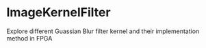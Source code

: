 # ImageKernelFilter
Explore different Guassian Blur filter kernel and their implementation method in FPGA
